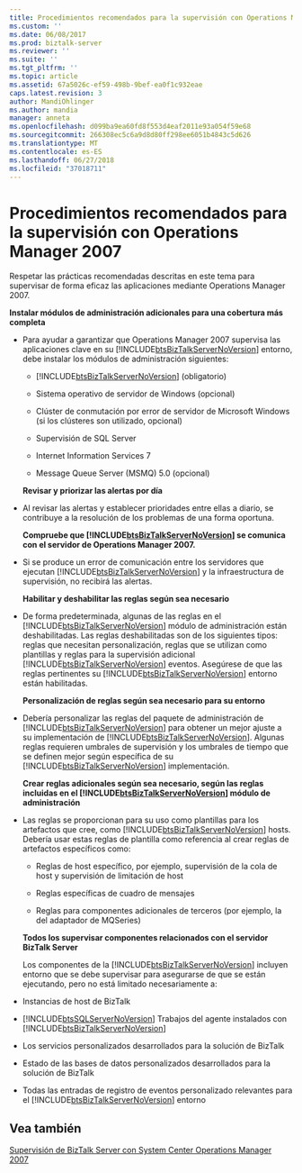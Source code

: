 ```yaml
---
title: Procedimientos recomendados para la supervisión con Operations Manager 2007 | Microsoft Docs
ms.custom: ''
ms.date: 06/08/2017
ms.prod: biztalk-server
ms.reviewer: ''
ms.suite: ''
ms.tgt_pltfrm: ''
ms.topic: article
ms.assetid: 67a5026c-ef59-498b-9bef-ea0f1c932eae
caps.latest.revision: 3
author: MandiOhlinger
ms.author: mandia
manager: anneta
ms.openlocfilehash: d099ba9ea60fd8f553d4eaf2011e93a054f59e68
ms.sourcegitcommit: 266308ec5c6a9d8d80ff298ee6051b4843c5d626
ms.translationtype: MT
ms.contentlocale: es-ES
ms.lasthandoff: 06/27/2018
ms.locfileid: "37018711"
---
```

# <a name="best-practices-for-monitoring-with-operations-manager-2007"></a>Procedimientos recomendados para la supervisión con Operations Manager 2007
Respetar las prácticas recomendadas descritas en este tema para supervisar de forma eficaz las aplicaciones mediante Operations Manager 2007.  
  
 **Instalar módulos de administración adicionales para una cobertura más completa**  
  
- Para ayudar a garantizar que Operations Manager 2007 supervisa las aplicaciones clave en su [!INCLUDE[btsBizTalkServerNoVersion](../includes/btsbiztalkservernoversion-md.md)] entorno, debe instalar los módulos de administración siguientes:  
  
  - [!INCLUDE[btsBizTalkServerNoVersion](../includes/btsbiztalkservernoversion-md.md)] (obligatorio)  
  
  - Sistema operativo de servidor de Windows (opcional)  
  
  - Clúster de conmutación por error de servidor de Microsoft Windows (si los clústeres son utilizado, opcional)  
  
  - Supervisión de SQL Server  
  
  - Internet Information Services 7  
  
  - Message Queue Server (MSMQ) 5.0 (opcional)  
  
  **Revisar y priorizar las alertas por día**  
  
- Al revisar las alertas y establecer prioridades entre ellas a diario, se contribuye a la resolución de los problemas de una forma oportuna.  
  
  **Compruebe que [!INCLUDE[btsBizTalkServerNoVersion](../includes/btsbiztalkservernoversion-md.md)] se comunica con el servidor de Operations Manager 2007.**  
  
- Si se produce un error de comunicación entre los servidores que ejecutan [!INCLUDE[btsBizTalkServerNoVersion](../includes/btsbiztalkservernoversion-md.md)] y la infraestructura de supervisión, no recibirá las alertas.  
  
  **Habilitar y deshabilitar las reglas según sea necesario**  
  
- De forma predeterminada, algunas de las reglas en el [!INCLUDE[btsBizTalkServerNoVersion](../includes/btsbiztalkservernoversion-md.md)] módulo de administración están deshabilitadas. Las reglas deshabilitadas son de los siguientes tipos: reglas que necesitan personalización, reglas que se utilizan como plantillas y reglas para la supervisión adicional [!INCLUDE[btsBizTalkServerNoVersion](../includes/btsbiztalkservernoversion-md.md)] eventos. Asegúrese de que las reglas pertinentes su [!INCLUDE[btsBizTalkServerNoVersion](../includes/btsbiztalkservernoversion-md.md)] entorno están habilitadas.  
  
  **Personalización de reglas según sea necesario para su entorno**  
  
- Debería personalizar las reglas del paquete de administración de [!INCLUDE[btsBizTalkServerNoVersion](../includes/btsbiztalkservernoversion-md.md)] para obtener un mejor ajuste a su implementación de [!INCLUDE[btsBizTalkServerNoVersion](../includes/btsbiztalkservernoversion-md.md)]. Algunas reglas requieren umbrales de supervisión y los umbrales de tiempo que se definen mejor según específica de su [!INCLUDE[btsBizTalkServerNoVersion](../includes/btsbiztalkservernoversion-md.md)] implementación.  
  
  **Crear reglas adicionales según sea necesario, según las reglas incluidas en el [!INCLUDE[btsBizTalkServerNoVersion](../includes/btsbiztalkservernoversion-md.md)] módulo de administración**  
  
- Las reglas se proporcionan para su uso como plantillas para los artefactos que cree, como [!INCLUDE[btsBizTalkServerNoVersion](../includes/btsbiztalkservernoversion-md.md)] hosts. Debería usar estas reglas de plantilla como referencia al crear reglas de artefactos específicos como:  
  
  -   Reglas de host específico, por ejemplo, supervisión de la cola de host y supervisión de limitación de host  
  
  -   Reglas específicas de cuadro de mensajes  
  
  -   Reglas para componentes adicionales de terceros (por ejemplo, la del adaptador de MQSeries)  
  
  **Todos los supervisar componentes relacionados con el servidor BizTalk Server**  
  
  Los componentes de la [!INCLUDE[btsBizTalkServerNoVersion](../includes/btsbiztalkservernoversion-md.md)] incluyen entorno que se debe supervisar para asegurarse de que se están ejecutando, pero no está limitado necesariamente a:  
  
- Instancias de host de BizTalk  
  
- [!INCLUDE[btsSQLServerNoVersion](../includes/btssqlservernoversion-md.md)] Trabajos del agente instalados con [!INCLUDE[btsBizTalkServerNoVersion](../includes/btsbiztalkservernoversion-md.md)]  
  
- Los servicios personalizados desarrollados para la solución de BizTalk  
  
- Estado de las bases de datos personalizados desarrollados para la solución de BizTalk  
  
- Todas las entradas de registro de eventos personalizado relevantes para el [!INCLUDE[btsBizTalkServerNoVersion](../includes/btsbiztalkservernoversion-md.md)] entorno  
  
## <a name="see-also"></a>Vea también  
 [Supervisión de BizTalk Server con System Center Operations Manager 2007](../technical-guides/monitoring-biztalk-server-with-system-center-operations-manager-2007.md)